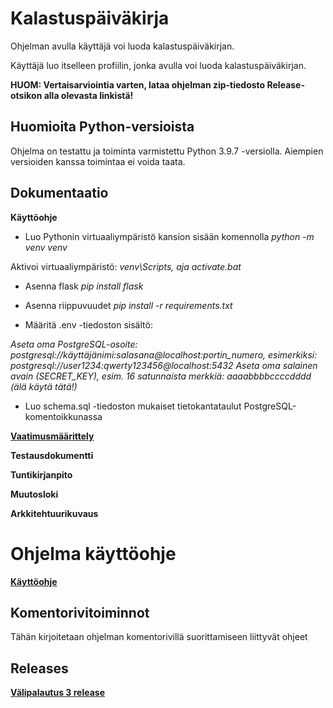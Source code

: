 # **Kalastuspäiväkirja**

Ohjelman avulla käyttäjä voi luoda kalastuspäiväkirjan.

Käyttäjä luo itselleen profiilin, jonka avulla voi luoda kalastuspäiväkirjan.

**HUOM: Vertaisarviointia varten, lataa ohjelman zip-tiedosto Release-otsikon alla olevasta linkistä!**

## **Huomioita Python-versioista**

Ohjelma on testattu ja toiminta varmistettu Python 3.9.7 -versiolla. Aiempien versioiden kanssa toimintaa ei voida taata.

## **Dokumentaatio**

**Käyttöohje**

- Luo Pythonin virtuaaliympäristö kansion sisään komennolla
*python -m venv venv*

Aktivoi virtuaaliympäristö:
*venv\Scripts, aja activate.bat*

- Asenna flask
*pip install flask*

- Asenna riippuvuudet
*pip install -r requirements.txt*

- Määritä .env -tiedoston sisältö:

*Aseta oma PostgreSQL-osoite: postgresql://käyttäjänimi:salasana@localhost:portin_numero, esimerkiksi: postgresql://user1234:qwerty123456@localhost:5432*
*Aseta oma salainen avain (SECRET_KEY), esim. 16 satunnaista merkkiä: aaaabbbbccccdddd (älä käytä tätä!)*

- Luo schema.sql -tiedoston mukaiset tietokantataulut PostgreSQL-komentoikkunassa

**[Vaatimusmäärittely](https://github.com/vtonteri/Kalastuspaivakirja/blob/master/src/documentation/vaatimusmaarittely.md)**

**Testausdokumentti**

**Tuntikirjanpito**

**Muutosloki**

**Arkkitehtuurikuvaus**

# **Ohjelma käyttöohje**

**[Käyttöohje](https://github.com/vtonteri/Kalastuspaivakirja/blob/master/src/documentation/kayttoohje.md)**

## **Komentorivitoiminnot**

Tähän kirjoitetaan ohjelman komentorivillä suorittamiseen liittyvät ohjeet

## **Releases**

**[Välipalautus 3 release](https://github.com/vtonteri/Kalastuspaivakirja/releases/tag/v.0.2)**
